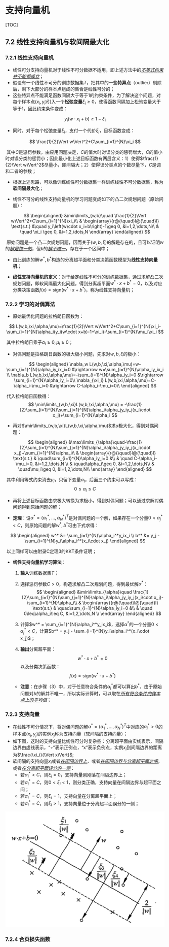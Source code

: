 # 支持向量机

[TOC]



## 7.2 线性支持向量机与软间隔最大化

### 7.2.1 线性支持向量机

- 线性可分支持向量机对于线性不可分数据不适用，即上述方法中的<u>*不等式约束并不能都成立*</u>；
- 假设有一个线性不可分的训练数据集$T$，把其中的一些**特异点**（outlier）剔除后，剩下大部分的样本点组成的集合是线性可分的；
- 这些特异点不能满足函数间隔大于等于1的约束条件，为了解决这个问题，对每个样本点$(x_i,y_i)$引入一个**松弛变量**$\xi_i\geq 0$，使得函数间隔加上松弛变量大于等于1，因此约束条件变成：

$$
y_i(w\cdot x_i+b)\geq 1-\xi_i
$$

- 同时，对于每个松弛变量$\xi_i$，支付一个代价$\xi_i$，目标函数变成：

$$
\frac{1}{2}\Vert w\Vert^2+C\sum_{i=1}^{N}\xi_i
$$

​	其中$C$是惩罚参数，由应用问题决定，$C$的值大时对误分类的惩罚增大，$C$的值小时对误分类的惩罚小；因此最小化上述目标函数有两层含义：1）使得$\frac{1}{2}\Vert w\Vert^2$尽量小，即间隔大；2）使得误分类点的个数尽量下，$C$是调和二者的参数；

- 根据上述思路，可以像训练线性可分数据集一样训练线性不可分数据集，称为**软间隔最大化**；

- 线性不可分的线性支持向量机的学习问题变成如下的凸二次规划问题（原始问题）：

$$
\begin{aligned}
&\min\limits_{w,b}\quad \frac{1}{2}\Vert w\Vert^2+C\sum_{i=1}^{N}\xi_i\\
& \begin{array}{r@{\quad}l@{\quad}l}
\text{s.t.} &\quad y_i\left(w\cdot x_i+b\right)-1\geq 0, &i=1,2,\dots,N\\
& \quad \xi_i \geq 0, &i=1,2,\dots,N
\end{array}
\end{aligned}
$$

​	原始问题是一个凸二次规划问题，因而关于$(w,b,\xi)$的解是存在的，且可以证明$w$的<u>*解是惟一的*</u>，但$b$的<u>*解不唯一*</u>，存在于一个区间中；

- 由此训练的解$w^*,b^*$构造的分离超平面和分类决策函数模型为**线性支持向量机**；



- **线性支持向量机的定义**：对于给定线性不可分的训练数据集，通过求解凸二次规划问题，即软间隔最大化问题，得到分离超平面$w^*\cdot x+b^*=0​$，以及对应分类决策函数$f(x)=\text{sign}(w^*\cdot x+b^*)​$，称为线性支持向量机；

### 7.2.2 学习的对偶算法

- 原始最优化问题的拉格朗日函数为：

$$
L(w,b,\xi,\alpha,\mu)=\frac{1}{2}\Vert w\Vert^2+C\sum_{i=1}^{N}\xi_i-\sum_{i=1}^{N}\alpha_i(y_i(w\cdot x+b)-1+\xi_i)-\sum_{i=1}^{N}\mu_i\xi_i
$$

​	其中拉格朗日乘子$\alpha_i\geq0,\mu_i\geq0$；

- 对偶问题是拉格朗日函数的极大极小问题，先求对$w,b,\xi$的极小：

$$
\begin{aligned}
\nabla_w L(w,b,\xi,\alpha,\mu)=w-\sum_{i=1}^{N}\alpha_iy_ix_i=0 &\rightarrow w=\sum_{i=1}^{N}\alpha_iy_ix_i \\
\nabla_b L(w,b,\xi,\alpha,\mu)=-\sum_{i=1}^{N}\alpha_iy_i=0 &\rightarrow \sum_{i=1}^{N}\alpha_iy_i=0\\
\nabla_{\xi_i} L(w,b,\xi,\alpha,\mu)=C-\alpha_i-\mu_i=0 &\rightarrow C-\alpha_i-\mu_i=0\\
\end{aligned}
$$

​	代入拉格朗日函数得：
$$
\min\limits_{w,b,\xi}L(w,b,\xi,\alpha,\mu) = -\frac{1}{2}\sum_{i=1}^{N}\sum_{j=1}^{N}\alpha_i\alpha_jy_iy_j(x_i\cdot x_j)+\sum_{i=1}^{N}\alpha_i
$$

- 再对$\min\limits_{w,b,\xi}L(w,b,\xi,\alpha,\mu)$求$\alpha$极大化，得到对偶问题：

$$
\begin{aligned}
&\max\limits_{\alpha}\quad-\frac{1}{2}\sum_{i=1}^{N}\sum_{j=1}^{N}\alpha_i\alpha_jy_iy_j(x_i\cdot x_j)+\sum_{i=1}^{N}\alpha_i\\
& \begin{array}{r@{\quad}l@{\quad}l}
\text{s.t.} & \quad\sum_{i=1}^{N}\alpha_iy_i=0 &\\
& \quad C-\alpha_i-\mu_i=0, &i=1,2,\dots,N \\
& \quad\alpha_i\geq 0, &i=1,2,\dots,N\\
& \quad\mu_i\geq 0, &i=1,2,\dots,N\\
\end{array}
\end{aligned}
$$

​	其中利用等式约束消去$\mu_i$，只留下变量$\alpha_I$，后面三个约束可以写成：
$$
0\leq \alpha_i\leq C
$$

- 再将上述目标函数由求极大转换为求极小，得到对偶问题；可以通过求解对偶问题得到原始问题的解；



- **定理**：设$\alpha^*=(\alpha_1^*,\dots,\alpha_N^*)^T​$是对偶问题的一个解，如果存在一个分量$0<\alpha_j^*<C​$，则原始问题的解$w^*,b^*​$可由下式求得：

$$
\begin{aligned}
w^* &= \sum_{i=1}^{N}\alpha_i^*y_ix_i \\
b^* &= y_j - \sum_{i=1}^{N}y_i\alpha_i^*(x_i\cdot x_j)
\end{aligned}
$$

​	以上同样可以由附录C定理3的KKT条件证明；

- **线性支持向量机学习算法**：

  1. **输入**训练数据集$T$；

  2. 选择惩罚参数$C>0$，构造求解凸二次规划问题，得到最优解$\alpha^*$：
     $$
     \begin{aligned}
     &\min\limits_{\alpha}\quad \frac{1}{2}\sum_{i=1}^{N}\sum_{j=1}^{N}\alpha_i\alpha_jy_iy_j(x_i\cdot x_j)-\sum_{i=1}^{N}\alpha_i\\
     & \begin{array}{r@{\quad}l@{\quad}l}
     \text{s.t.} & \quad\sum_{i=1}^{N}\alpha_iy_i=0 &\\
     & \quad 0\leq\alpha_i\leq C, &i=1,2,\dots,N \\
     \end{array}
     \end{aligned}
     $$

  3. 计算$w^* = \sum_{i=1}^{N}\alpha_i^*y_ix_i$，选择$\alpha^*$的一个分量$0<\alpha_j^*<C$，计算$b^* = y_j - \sum_{i=1}^{N}y_i\alpha_i^*(x_i\cdot x_j)$；

  4. **输出**分离超平面：
     $$
     w^*\cdot x+b^*=0
     $$
     以及分类决策函数：
     $$
     f(x)=\text{sign}(w^*\cdot x+b^*)
     $$

  - **注意**：在步骤（3）中，对于任意符合条件的$\alpha_j^*$都可以算出$b^*$，由于原始问题对$b$的解并不唯一，所以实际计算时，可以取在<u>*所有符合条件的样本点上的平均值*</u>；

### 7.2.3 支持向量

- 在线性不可分情况下，将对偶问题的解$\alpha^*=(\alpha_1^*,\dots,\alpha_N^*)^T$中对应的$\alpha_j^*>0$的样本点$(x_j,y_j)$的实例$x_j$称为支持向量（软间隔的支持向量）；
- 如下图，这时的支持向量比线性可分时复杂些：分离超平面由实线表示，间隔边界由虚线表示，“$\circ$”表示正例点，“x”表示负例点，实例$x_i$到间隔边界的距离为$\frac{\xi_i}{\Vert x\Vert}$;
- 软间隔的支持向量$x_i$或者<u>*在间隔边界上*</u>，或者<u>*在间隔边界与分离超平面之间*</u>，或者<u>*在分离超平面误分的一侧*</u>：
  - 若$\alpha_i^*<C$，则$\xi_i=0$，支持向量刚刚落在间隔边界上；
  - 若$\alpha_i^*=C$，则$0<\xi_i<1$，则分类正确，支持向量在间隔边界与超平面之间；
  - 若$\alpha_i^*=C$，则$\xi_i=1$，支持向量在分离超平面上；
  - 若$\alpha_i^*=C$，则$\xi_i>1$，支持向量位于分离超平面误分的一侧；

![](./graphics/support-vector-soft.png)

### 7.2.4 合页损失函数

